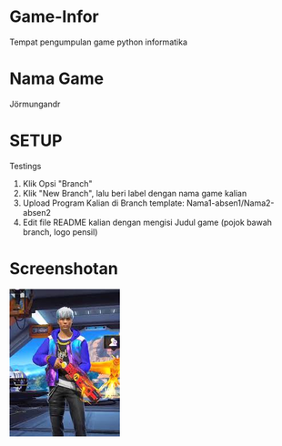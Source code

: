# Game-Infor
Tempat pengumpulan game python informatika
# Nama Game
Jörmungandr
# SETUP
Testings
1. Klik Opsi "Branch"
2. Klik "New Branch", lalu beri label dengan nama game kalian  
3. Upload Program Kalian di Branch template: Nama1-absen1/Nama2-absen2
4. Edit file README kalian dengan mengisi Judul game (pojok bawah branch, logo pensil)

# Screenshotan
![screenshot](epep.jpg)
